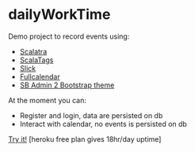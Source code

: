 # dailyWorkTime #

Demo project to record events using:
* [Scalatra](http://scalatra.org)
* [ScalaTags](https://github.com/lihaoyi/scalatags)
* [Slick](http://slick.typesafe.com)
* [Fullcalendar](http://fullcalendar.io)
* [SB Admin 2 Bootstrap theme](http://startbootstrap.com/template-overviews/sb-admin-2)

At the moment you can:
* Register and login, data are persisted on db
* Interact with calendar, no events is persisted on db

[Try it!](https://dailyworktime.herokuapp.com) [heroku free plan gives 18hr/day uptime]

